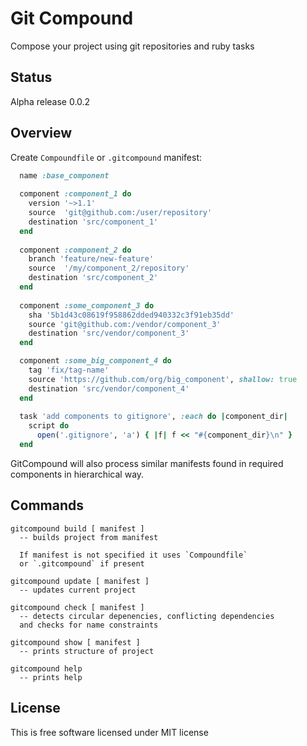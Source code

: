 # Git Compound

Compose your project using git repositories and ruby tasks

## Status

Alpha release 0.0.2

## Overview

Create `Compoundfile` or `.gitcompound` manifest:

```ruby
  name :base_component
  
  component :component_1 do
    version '~>1.1'
    source  'git@github.com:/user/repository'
    destination 'src/component_1'
  end
  
  component :component_2 do
    branch 'feature/new-feature'
    source  '/my/component_2/repository'
    destination 'src/component_2'
  end
  
  component :some_component_3 do
    sha '5b1d43c08619f958862dded940332c3f91eb35dd'
    source 'git@github.com:/vendor/component_3'
    destination 'src/vendor/component_3'
  end

  component :some_big_component_4 do
    tag 'fix/tag-name'
    source 'https://github.com/org/big_component', shallow: true
    destination 'src/vendor/component_4'
  end
  
  task 'add components to gitignore', :each do |component_dir|
    script do
      open('.gitignore', 'a') { |f| f << "#{component_dir}\n" }
  end
```

GitCompound will also process similar manifests found in required components in hierarchical way.

## Commands

    gitcompound build [ manifest ]
      -- builds project from manifest

      If manifest is not specified it uses `Compoundfile`
      or `.gitcompound` if present

    gitcompound update [ manifest ]
      -- updates current project

    gitcompound check [ manifest ]
      -- detects circular depenencies, conflicting dependencies
      and checks for name constraints

    gitcompound show [ manifest ]
      -- prints structure of project

    gitcompound help
      -- prints help

## License

This is free software licensed under MIT license
